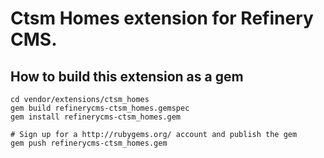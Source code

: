 # Ctsm Homes extension for Refinery CMS.

## How to build this extension as a gem

    cd vendor/extensions/ctsm_homes
    gem build refinerycms-ctsm_homes.gemspec
    gem install refinerycms-ctsm_homes.gem

    # Sign up for a http://rubygems.org/ account and publish the gem
    gem push refinerycms-ctsm_homes.gem